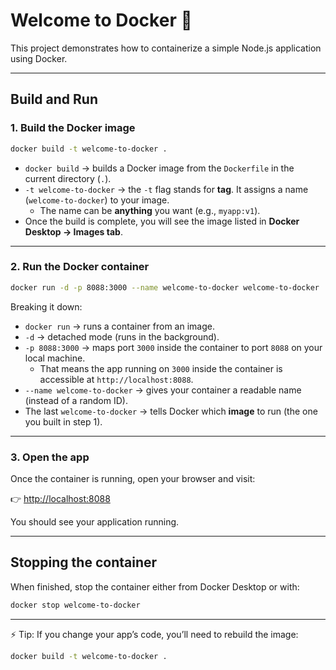 # Welcome to Docker 🚀

This project demonstrates how to containerize a simple Node.js application using Docker.

---

## Build and Run

### 1. Build the Docker image
```bash
docker build -t welcome-to-docker .
```

- `docker build` → builds a Docker image from the `Dockerfile` in the current directory (`.`).  
- `-t welcome-to-docker` → the `-t` flag stands for **tag**. It assigns a name (`welcome-to-docker`) to your image.  
  - The name can be **anything** you want (e.g., `myapp:v1`).  
- Once the build is complete, you will see the image listed in **Docker Desktop → Images tab**.  

---

### 2. Run the Docker container
```bash
docker run -d -p 8088:3000 --name welcome-to-docker welcome-to-docker
```

Breaking it down:

- `docker run` → runs a container from an image.  
- `-d` → detached mode (runs in the background).  
- `-p 8088:3000` → maps port `3000` inside the container to port `8088` on your local machine.  
  - That means the app running on `3000` inside the container is accessible at `http://localhost:8088`.  
- `--name welcome-to-docker` → gives your container a readable name (instead of a random ID).  
- The last `welcome-to-docker` → tells Docker which **image** to run (the one you built in step 1).  

---

### 3. Open the app
Once the container is running, open your browser and visit:

👉 [http://localhost:8088](http://localhost:8088)

You should see your application running.

---

## Stopping the container
When finished, stop the container either from Docker Desktop or with:

```bash
docker stop welcome-to-docker
```

---

⚡ Tip: If you change your app’s code, you’ll need to rebuild the image:  
```bash
docker build -t welcome-to-docker .
```
